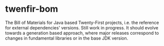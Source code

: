 # twenfir-bom
The Bill of Materials for Java based Twenty-First projects, i.e. the reference for external dependencies' versions. Still work in progress. It should evolve towards a generation based approach, where major releases correspond to changes in fundamental libraries or in the base JDK version. 
